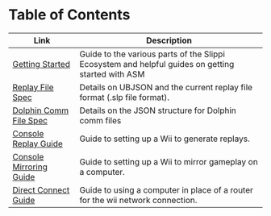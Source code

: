 # Table of Contents

| Link | Description |
| ---- | ----------- |
| [Getting Started](https://github.com/project-slippi/slippi-wiki/blob/master/GETTING_STARTED.md) | Guide to the various parts of the Slippi Ecosystem and helpful guides on getting started with ASM |
| [Replay File Spec](https://github.com/project-slippi/slippi-wiki/blob/master/SPEC.md) | Details on UBJSON and the current replay file format (.slp file format). |
| [Dolphin Comm File Spec](https://github.com/project-slippi/slippi-wiki/blob/master/COMM_SPEC.md) | Details on the JSON structure for Dolphin comm files |
| [Console Replay Guide](https://github.com/project-slippi/slippi-wiki/blob/master/CONSOLE_REPLAYS.md) | Guide to setting up a Wii to generate replays. |
| [Console Mirroring Guide](https://github.com/project-slippi/slippi-wiki/blob/master/CONSOLE_MIRRORING.md) | Guide to setting up a Wii to mirror gameplay on a computer. |
| [Direct Connect Guide](https://github.com/project-slippi/slippi-wiki/blob/master/DIRECT_CONNECT.md) | Guide to using a computer in place of a router for the wii network connection. |

